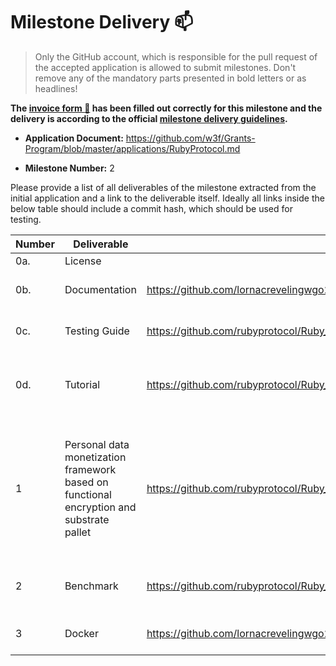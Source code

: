 # Milestone Delivery :mailbox:

> Only the GitHub account, which is responsible for the pull request of the accepted application is allowed to submit milestones. Don't remove any of the mandatory parts presented in bold letters or as headlines!

**The [invoice form :pencil:](https://forms.gle/LSRr7PCjBpEbKGh89) has been filled out correctly for this milestone and the delivery is according to the official [milestone delivery guidelines](https://github.com/w3f/General-Grants-Program/blob/master/grants/milestone-deliverables-guidelines.md).**  

* **Application Document:** https://github.com/w3f/Grants-Program/blob/master/applications/RubyProtocol.md

* **Milestone Number:** 2

Please provide a list of all deliverables of the milestone extracted from the initial application and a link to the deliverable itself. Ideally all links inside the below table should include a commit hash, which should be used for testing.



| **Number** | **Deliverable**                          | Link                                                         | Notes                                                        |
| ---------- | ---------------------------------------- | ------------------------------------------------------------ | ------------------------------------------------------------ |
| 0a.        | License                                  |                                                          | Apache License 2.0                                           |
| 0b.        | Documentation                            |  https://github.com/lornacrevelingwgo23/zeropool_substrate_fork/blob/main/README.md |  This tutorial illustrates how to set up and run a zeropool node.         |
| 0c.        | Testing Guide                            |  https://github.com/rubyprotocol/Ruby_milestone2/blob/main/README.md |  Please follow the instruction in the link to perform the test.          |
| 0d.        | Tutorial                            |  https://github.com/rubyprotocol/Ruby_milestone2/blob/main/tutorial.md |  This article explains the functionality of the proposed client and UI delivered in this milestone.          |
| 1        | Personal data monetization framework based on functional encryption and substrate pallet | https://github.com/rubyprotocol/Ruby_milestone2 | This work is based on the existing work on private ml (https://github.com/Ruby-Protocol/private_ml) and it provides the client and the necessary UI to enable the users to interact with the algorithms and substrate modules.|
| 2        | Benchmark | https://github.com/rubyprotocol/Ruby_milestone2/tree/main/ruby-api/benchmark | The benchmark measurs the latency of the proposed client functionalities.|
| 3        | Docker | https://github.com/lornacrevelingwgo23/Ruby_dockerfile | The dockerfile demonstrates the usage of our modules.|
